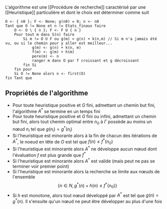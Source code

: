 
L'algorithme est une [[Procédure de recherche]] caractérisé par une [[Heuristique]] particulière et dont le choix est déterminer comme suit

```
O <- { n0 }; F <- None; g(n0) = 0; n <- n0
Tant que O != None et n != Etats_finaux faire
	O <- O \ { n }; F <- F U { n }
	Pour tout m dans S(n) faire
		Si m != O U F ou g(m) > g(n) + k(n,m) // Si m n'a jamais été vu, ou si le chemin pour y aller est meilleur...
			g(m) <- g(n) + k(n, m)
			f(m) <- g(m) + h(m)
			pere(m) <- n
			ranger m dans O par f croissant et g décroissant
		fin Si
	fin pour
	Si O != None alors n <- first(O)
fin Tant que 
```

## Propriétés de l'algorithme

- Pour toute heuristique positive et $G$ fini, admettant un chemin but fini, l'algorithme $A^{*}$ se termine en un temps fini
- Pour toute heuristique positive et $G$ fini ou infini, admettant un chemin but fini, alors tout chemin optimal entre $n_{0}$ à $\Gamma$ possède au moins un nœud $n_{i}$ tel que $g(n_{i})=g^*(n_{i})$
- Si l'heuristique est minorante alors à la fin de chacun des itérations de $A^{*}$, le noeud en tête de $O$ est tel que $f(n) \leq f^{*}(n_{0})$
- Si l'heuristique est minorante alors $A^*$ ne développe aucun nœud dont l'évaluation $f$ est plus grande que $f^{*}$
- Si l'heuristique est minorante alors $A^{*}$ est valide (mais peut ne pas se terminer voir premier point)
- Si l'heuristique est minorante alors la recherche se limite aux nœuds de l'ensemble
$$\{ n  \in N, g^*(n) + h(n) \leq f^*(n_{0}) \}$$
- Si $h$ est monotone, alors tout nœud développé par $A^{*}$ est tel que $g(n) = g^{*}(n)$. Il s'ensuite qu'un nœud ne peut être développer au plus d'une fois
